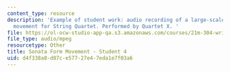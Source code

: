 ```yaml
---
content_type: resource
description: 'Example of student work: audio recording of a large-scale Sonata form
  movement for String Quartet. Performed by Quartet X. '
file: https://ol-ocw-studio-app-qa.s3.amazonaws.com/courses/21m-304-writing-in-tonal-forms-ii-spring-2009/d4f338a8d87ce57727e47eda1e7f03a6_quartet4.mp3
file_type: audio/mpeg
resourcetype: Other
title: Sonata Form Movement - Student 4
uid: d4f338a8-d87c-e577-27e4-7eda1e7f03a6
---
```

